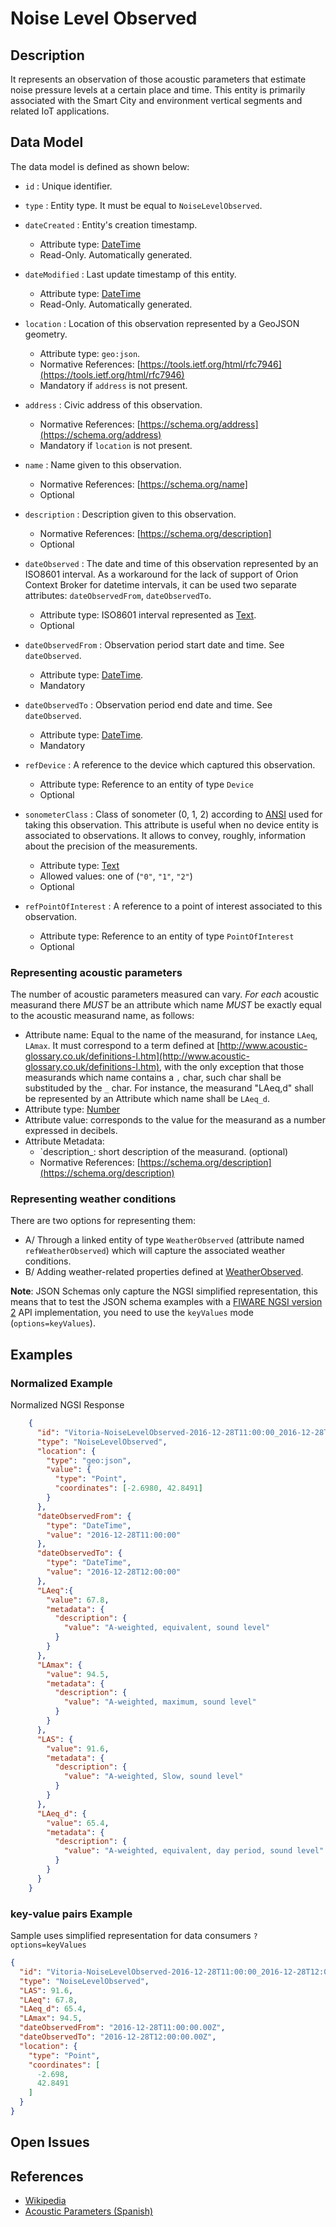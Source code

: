 # Noise Level Observed

## Description

It represents an observation of those acoustic parameters that estimate noise pressure levels at a certain place and time.
This entity is primarily associated with the Smart City and environment vertical segments and related IoT applications.

## Data Model

The data model is defined as shown below:

+ `id` : Unique identifier.

+ `type` : Entity type. It must be equal to `NoiseLevelObserved`.

+ `dateCreated` : Entity's creation timestamp.
    + Attribute type: [DateTime](https://schema.org/DateTime)
    + Read-Only. Automatically generated.

+ `dateModified` : Last update timestamp of this entity.
    + Attribute type: [DateTime](https://schema.org/DateTime)
    + Read-Only. Automatically generated.

+ `location` : Location of this observation represented by a GeoJSON geometry.
    + Attribute type: `geo:json`.
    + Normative References: [https://tools.ietf.org/html/rfc7946](https://tools.ietf.org/html/rfc7946)
    + Mandatory if `address` is not present.

+ `address` : Civic address of this observation.
    + Normative References: [https://schema.org/address](https://schema.org/address)
    + Mandatory if `location` is not present.

+ `name` : Name given to this observation.
    + Normative References: [https://schema.org/name]
    + Optional

+ `description` : Description given to this observation.
    + Normative References: [https://schema.org/description]
    + Optional

+ `dateObserved` : The date and time of this observation represented by an ISO8601 interval. As a workaround for
the lack of support of Orion Context Broker for datetime intervals, it can be used two separate attributes: `dateObservedFrom`, `dateObservedTo`.
    + Attribute type: ISO8601 interval represented as [Text](https://schema.org/Text).
    + Optional

+ `dateObservedFrom` : Observation period start date and time. See `dateObserved`.
    + Attribute type: [DateTime](https://schema.org/DateTime).
    + Mandatory

+ `dateObservedTo` : Observation period end date and time. See `dateObserved`.
    + Attribute type: [DateTime](https://schema.org/DateTime).
    + Mandatory

+ `refDevice` : A reference to the device which captured this observation.
    + Attribute type: Reference to an entity of type `Device`
    + Optional

+ `sonometerClass` : Class of sonometer (0, 1, 2) according to [ANSI](http://soundmetersource.com/ansi-standards.html)
used for taking this observation. This attribute is useful when no device entity is associated to observations.
It allows to convey, roughly, information about the precision of the measurements.
    + Attribute type: [Text](https://schema.org/Text)
    + Allowed values: one of (`"0"`, `"1"`, `"2"`)
    + Optional

+ `refPointOfInterest` : A reference to a point of interest associated to this observation.
    + Attribute type: Reference to an entity of type `PointOfInterest`
    + Optional

### Representing acoustic parameters

The number of acoustic parameters measured can vary. *For each* acoustic measurand there *MUST* be an attribute which name *MUST* be exactly equal to the acoustic measurand name, as follows:
+ Attribute name: Equal to the name of the measurand, for instance `LAeq`, `LAmax`.
It must correspond to a term defined at [http://www.acoustic-glossary.co.uk/definitions-l.htm](http://www.acoustic-glossary.co.uk/definitions-l.htm), with the only exception that
those measurands which name contains a `,` char, such char shall be substituded by the `_` char. For instance, the measurand "LAeq,d" shall be represented by an Attribute which
name shall be `LAeq_d`.
+ Attribute type: [Number](https://schema.org/Number)
+ Attribute value: corresponds to the value for the measurand as a number expressed in decibels.
+ Attribute Metadata:
    + `description_: short description of the measurand. (optional)
    +  Normative References: [https://schema.org/description](https://schema.org/description)

### Representing weather conditions

There are two options for representing them:

+ A/ Through a linked entity of type `WeatherObserved` (attribute named `refWeatherObserved`)
which will capture the associated weather conditions.
+ B/ Adding weather-related properties defined at [WeatherObserved](../../../Weather/WeatherObserved/doc/spec.md).

**Note**: JSON Schemas only capture the NGSI simplified representation, this means that to test the JSON schema examples with
a [FIWARE NGSI version 2](http://fiware.github.io/specifications/ngsiv2/stable) API implementation, you need to use the `keyValues`
mode (`options=keyValues`).

## Examples

### Normalized Example

Normalized NGSI Response

```json
    {
      "id": "Vitoria-NoiseLevelObserved-2016-12-28T11:00:00_2016-12-28T12:00:00",
      "type": "NoiseLevelObserved",
      "location": {
        "type": "geo:json",
        "value": {
          "type": "Point",
          "coordinates": [-2.6980, 42.8491]
        }
      },
      "dateObservedFrom": {
        "type": "DateTime",
        "value": "2016-12-28T11:00:00"
      },
      "dateObservedTo": {
        "type": "DateTime",
        "value": "2016-12-28T12:00:00"
      },
      "LAeq":{
        "value": 67.8,
        "metadata": {
          "description": {
            "value": "A-weighted, equivalent, sound level"
          }
        }
      },
      "LAmax": {
        "value": 94.5,
        "metadata": {
          "description": {
            "value": "A-weighted, maximum, sound level"
          }
        }
      },
      "LAS": {
        "value": 91.6,
        "metadata": {
          "description": {
            "value": "A-weighted, Slow, sound level"
          }
        }
      },
      "LAeq_d": {
        "value": 65.4,
        "metadata": {
          "description": {
            "value": "A-weighted, equivalent, day period, sound level"
          }
        }
      }
    }
```

### key-value pairs Example

Sample uses simplified representation for data consumers `?options=keyValues`

```json
{
  "id": "Vitoria-NoiseLevelObserved-2016-12-28T11:00:00_2016-12-28T12:00:00",
  "type": "NoiseLevelObserved",
  "LAS": 91.6,
  "LAeq": 67.8,
  "LAeq_d": 65.4,
  "LAmax": 94.5,
  "dateObservedFrom": "2016-12-28T11:00:00.00Z",
  "dateObservedTo": "2016-12-28T12:00:00.00Z",
  "location": {
    "type": "Point",
    "coordinates": [
      -2.698,
      42.8491
    ]
  }
}
```


## Open Issues

## References

* [Wikipedia](https://en.wikipedia.org/wiki/Sound_level_meter)
* [Acoustic Parameters (Spanish)](http://www.dipucadiz.es/export/sites/default/galeria_de_ficheros/desarrollo_sostenible/docu_cursos_jornadas/acustica_planeamiento_urb/Indices-Acusticos.pdf)
